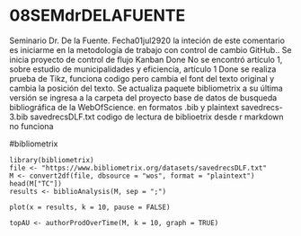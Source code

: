 # 08SEMdrDELAFUENTE
Seminario Dr. De la Fuente. Fecha01jul2920
la inteción de este comentario es iniciarme en la metodología de trabajo con control de cambio GitHub..
Se inicia proyecto de control de flujo Kanban Done
No se encontró artículo 1, sobre estudio de municipalidades y eficiencia, artículo 1 Done
se realiza prueba de Tikz, funciona codigo pero cambia el font del texto original y cambia la posición del texto.
Se actualiza paquete bibliometrix a su última versión
se ingresa a la carpeta del proyecto base de datos de busqueda bibliográfica de la WebOfScience. en formatos .bib y plaintext savedrecs-3.bib savedrecsDLF.txt
codigo de lectura de biblioetrix desde r markdown no funciona


#bibliometrix

```{r message=FALSE, warning=FALSE, include=FALSE}
library(bibliometrix)   
file <- "https://www.bibliometrix.org/datasets/savedrecsDLF.txt"
M <- convert2df(file, dbsource = "wos", format = "plaintext")
head(M["TC"])
results <- biblioAnalysis(M, sep = ";")
```

```{r message=FALSE, warning=FALSE}
plot(x = results, k = 10, pause = FALSE)
```

```{r}
topAU <- authorProdOverTime(M, k = 10, graph = TRUE)
```

